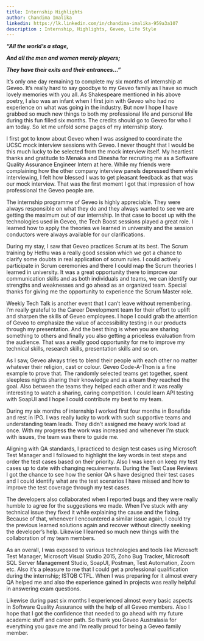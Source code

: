 ```yaml
---
title: Internship Highlights
author: Chandima Imalika
linkedin: https://lk.linkedin.com/in/chandima-imalika-959a3a107
description : Internship, Highlights, Geveo, Life Style
---
```


***“All the world’s a stage,***

***And all the men and women merely players;***

***They have their exits and their entrances...”***

It’s only one day remaining to complete my six months of internship at
Geveo. It’s really hard to say goodbye to my Geveo family as I have so
much lovely memories with you all. As Shakespeare mentioned in his above
poetry, I also was an infant when I first join with Geveo who had no
experience on what was going in the industry. But now I hope I have
grabbed so much new things to both my professional life and personal
life during this fun filled six months. The credits should go to Geveo
for who I am today. So let me unfold some pages of my internship story.

I first got to know about Geveo when I was assigned to coordinate the
UCSC mock interview sessions with Geveo. I never thought that I would be
this much lucky to be selected from the mock interview itself. My
heartiest thanks and gratitude to Menaka and Dinesha for recruiting me
as a Software Quality Assurance Engineer Intern at here. While my
friends were complaining how the other company interview panels
depressed them while interviewing, I felt how blessed I was to get
pleasant feedback as that was our mock interview. That was the first
moment I got that impression of how professional the Geveo people are.

The internship programme of Geveo is highly appreciable. They were
always responsible on what they do and they always wanted to see we are
getting the maximum out of our internship. In that case to boost up with
the technologies used in Geveo, the Tech Boost sessions played a great
role. I learned how to apply the theories we learned in university and
the session conductors were always available for our clarifications.

During my stay, I saw that Geveo practices Scrum at its best. The Scrum
training by Hethu was a really good session which we got a chance to
clarify some doubts in real application of scrum rules. I could actively
participate in Scrum ceremonies and there I could map the Scrum theories
I learned in university. It was a great opportunity there to improve our
communication skills and as both individuals and teams, we can identify
our strengths and weaknesses and go ahead as an organized team. Special
thanks for giving me the opportunity to experience the Scrum Master
role.

Weekly Tech Talk is another event that I can’t leave without
remembering. I’m really grateful to the Career Development team for
their effort to uplift and sharpen the skills of Geveo employees. I hope
I could grab the attention of Geveo to emphasize the value of
accessibility testing in our products through my presentation. And the
best thing is when you are sharing something to others and finally you
also getting a priceless evaluation from the audience. That was a really
good opportunity for me to improve my technical skills, research skills,
presentation skills and so on.

As I saw, Geveo always tries to blend their people with each other no
matter whatever their religion, cast or colour. Geveo Code-A-Thon is a
fine example to prove that. The randomly selected teams get together,
spent sleepless nights sharing their knowledge and as a team they
reached the goal. Also between the teams they helped each other and it
was really interesting to watch a sharing, caring competition. I could
learn API testing with SoapUI and I hope I could contribute my best to
my team.

During my six months of internship I worked first four months in
Bonafide and rest in IPG. I was really lucky to work with such
supportive teams and understanding team leads. They didn’t assigned me
heavy work load at once. With my progress the work was increased and
whenever I’m stuck with issues, the team was there to guide me.

Aligning with QA standards, I practiced to design test cases using
Microsoft Test Manager and I followed to highlight the key words in test
steps and order the test cases based on their priority. Also I was keen
on keep my test cases up to date with changing requirements. During the
Test Case Reviews I got the chance to see how the senior QA s have
designed their test cases and I could identify what are the test
scenarios I have missed and how to improve the test coverage through my
test cases.

The developers also collaborated when I reported bugs and they were
really humble to agree for the suggestions we made. When I’ve stuck with
any technical issue they fixed it while explaining the cause and the
fixing. Because of that, whenever I encountered a similar issue again, I
could try the previous learned solutions again and recover without
directly seeking the developer’s help. Likewise I learned so much new
things with the collaboration of my team members.

As an overall, I was exposed to various technologies and tools like
Microsoft Test Manager, Microsoft Visual Studio 2015, Zoho Bug Tracker,
Microsoft SQL Server Management Studio, SoapUI, Postman, Test
Automation, Zoom etc. Also it’s a pleasure to me that I could get a
professional qualification during the internship; ISTQB CTFL. When I was
preparing for it almost every QA helped me and also the experience
gained in projects was really helpful in answering exam questions.

Likewise during past six months I experienced almost every basic aspects
in Software Quality Assurance with the help of all Geveo members. Also I
hope that I got the confidence that needed to go ahead with my future
academic stuff and career path. So thank you Geveo Australasia for
everything you gave me and I’m really proud for being a Geveo family
member.
